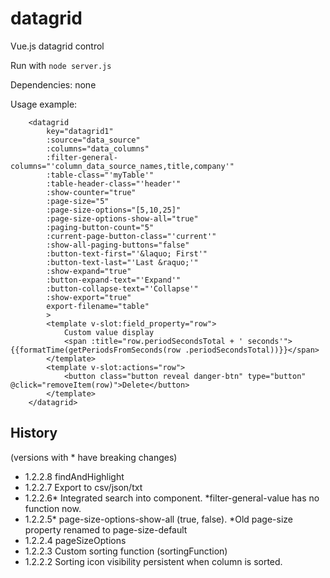 # datagrid
Vue.js datagrid control

Run with `node server.js`

Dependencies: none

Usage example:
```
    <datagrid
        key="datagrid1"
        :source="data_source"
        :columns="data_columns"
        :filter-general-columns="'column_data_source_names,title,company'"
        :table-class="'myTable'"
        :table-header-class="'header'"
        :show-counter="true"
        :page-size="5"
        :page-size-options="[5,10,25]"
        :page-size-options-show-all="true"
        :paging-button-count="5"
        :current-page-button-class="'current'"
        :show-all-paging-buttons="false"
        :button-text-first="'&laquo; First'"
        :button-text-last="'Last &raquo;'"
        :show-expand="true"
        :button-expand-text="'Expand'"
        :button-collapse-text="'Collapse'"
        :show-export="true"
        export-filename="table"
        >
        <template v-slot:field_property="row">
            Custom value display
            <span :title="row.periodSecondsTotal + ' seconds'">{{formatTime(getPeriodsFromSeconds(row .periodSecondsTotal))}}</span>
        </template>
        <template v-slot:actions="row">
            <button class="button reveal danger-btn" type="button" @click="removeItem(row)">Delete</button>
        </template>
    </datagrid>
```

## History
(versions with * have breaking changes)
- 1.2.2.8     findAndHighlight
- 1.2.2.7     Export to csv/json/txt
- 1.2.2.6*    Integrated search into component. *filter-general-value has no function now.
- 1.2.2.5*    page-size-options-show-all (true, false). *Old page-size property renamed to page-size-default
- 1.2.2.4     pageSizeOptions
- 1.2.2.3     Custom sorting function (sortingFunction)
- 1.2.2.2     Sorting icon visibility persistent when column is sorted.
